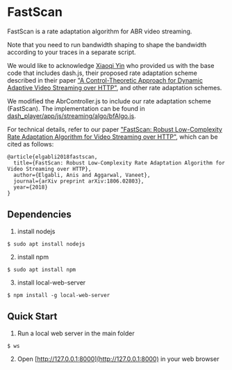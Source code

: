 # FastScan
FastScan is a rate adaptation algorithm for ABR video streaming.

Note that you need to run bandwidth shaping to shape the bandwidth according to your traces in a separate script.

We would like to acknowledge [Xiaoqi Yin](https://www.linkedin.com/in/xiaoqi-yin-77393427/) who provided us with the base code that includes dash.js, their proposed rate adaptation scheme described in their paper ["A Control-Theoretic Approach for Dynamic Adaptive Video Streaming over HTTP"](https://dl.acm.org/citation.cfm?id=2787486), and other rate adaptation schemes.

We modified the AbrController.js to include our rate adaptation scheme (FastScan).
The implementation can be found in [dash_player/app/js/streaming/algo/bfAlgo.js](dash_player/app/js/streaming/algo/bfAlgo.js).

For technical details, refer to our paper ["FastScan: Robust Low-Complexity Rate Adaptation Algorithm for Video Streaming over HTTP"](https://arxiv.org/abs/1806.02803), which can be cited as follows:
```
@article{elgabli2018fastscan,
  title={FastScan: Robust Low-Complexity Rate Adaptation Algorithm for Video Streaming over HTTP},
  author={Elgabli, Anis and Aggarwal, Vaneet},
  journal={arXiv preprint arXiv:1806.02803},
  year={2018}
}
```

## Dependencies
1. install nodejs
```
$ sudo apt install nodejs
```
2. install npm
```
$ sudo apt install npm
```
3. install local-web-server
```
$ npm install -g local-web-server
```

## Quick Start
1. Run a local web server in the main folder
```
$ ws
```
2. Open [http://127.0.0.1:8000](http://127.0.0.1:8000) in your web browser

